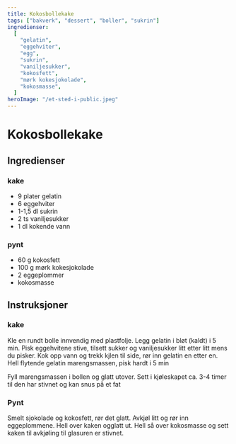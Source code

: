 ```yaml
---
title: Kokosbollekake
tags: ["bakverk", "dessert", "boller", "sukrin"]
ingredienser:
  [
    "gelatin",
    "eggehviter",
    "egg",
    "sukrin",
    "vaniljesukker",
    "kokosfett",
    "mørk kokesjokolade",
    "kokosmasse",
  ]
heroImage: "/et-sted-i-public.jpeg"
---
```


# Kokosbollekake

## Ingredienser

### kake

- 9 plater gelatin
- 6 eggehviter
- 1-1,5 dl sukrin
- 2 ts vaniljesukker
- 1 dl kokende vann

### pynt

- 60 g kokosfett
- 100 g mørk kokesjokolade
- 2 eggeplommer
- kokosmasse

## Instruksjoner

### kake

Kle en rundt bolle innvendig med plastfolje. Legg gelatin i bløt (kaldt) i 5 min. Pisk eggehvitene stive, tilsett sukker og vaniljesukker litt etter litt mens du pisker. Kok opp vann og trekk kjlen til side, rør inn gelatin en etter en. Hell flytende gelatin marengsmassen, pisk hardt i 5 min

Fyll marengsmassen i bollen og glatt utover. Sett i kjøleskapet ca. 3-4 timer til den har stivnet og kan snus på et fat

### Pynt

Smelt sjokolade og kokosfett, rør det glatt. Avkjøl litt og rør inn eggeplommene. Hell over kaken ogglatt ut. Hell så over kokosmasse og sett kaken til avkjøling til glasuren er stivnet.
